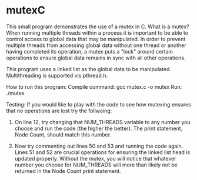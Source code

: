 # mutexC

This small program demonstrates the use of a mutex in C. What is a mutex? When running multiple threads within a process it is important to be able to control access to global data that may be manipulated. In order to prevent multiple threads from accessing global data without one thread or another having completed its operation, a mutex puts a "lock" around certain operations to ensure global data remains in sync with all other operations. 

This program uses a linked list as the global data to be manipulated. Multithreading is supported vis pthread.h. 

How to run this program:
Compile command:  gcc mutex.c -o mutex
Run: ./mutex

Testing:
If you would like to play with the code to see how mutexing ensures that no operations are lost try the follwoing:

1) On line 12, try changing that NUM_THREADS variable to any number you choose and run the code (the higher the better). The print statement, Node Count, should match this number.

2) Now try commenting out lines 50 and 53 and running the code again. Lines 51 and 52 are crucial operations for ensuring the linked list head is updated properly. Without the mutex, you will notice that whatever number you choose for NUM_THREADS will more than likely not be returned in the Node Count print statement. 

